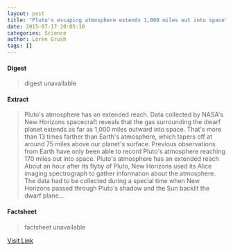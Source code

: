 ```yaml
---
layout: post
title: "Pluto's escaping atmosphere extends 1,000 miles out into space"
date: 2015-07-17 20:05:10
categories: Science
author: Loren Grush
tags: []
---
```



#### Digest
>digest unavailable

#### Extract
>Pluto's atmosphere has an extended reach. Data collected by NASA's New Horizons spacecraft reveals that the gas surrounding the dwarf planet extends as far as 1,000 miles outward into space. That's more than 13 times farther than Earth's atmosphere, which tapers off at around 75 miles above our planet's surface. Previous observations from Earth have only been able to record Pluto's atmosphere reaching 170 miles out into space. Pluto's atmosphere has an extended reach About an hour after its flyby of Pluto, New Horizons used its Alice imaging spectrograph to gather information about the atmosphere. The data had to be collected during a special time when New Horizons passed through Pluto's shadow and the Sun backlit the dwarf plane...

#### Factsheet
>factsheet unavailable

[Visit Link](http://www.theverge.com/2015/7/17/8994661/plutos-escaping-atmosphere-extends-1000-miles-out-into-space)



